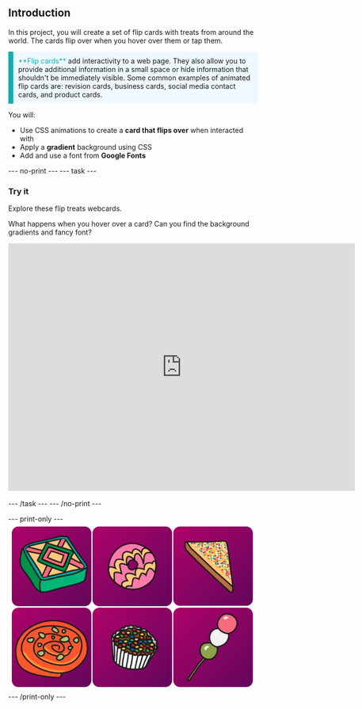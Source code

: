 ## Introduction

In this project, you will create a set of flip cards with treats from around the world. The cards flip over when you hover over them or tap them. 

<p style="border-left: solid; border-width:10px; border-color: #0faeb0; background-color: aliceblue; padding: 10px;">
<span style="color: #0faeb0">**Flip cards**</span> add interactivity to a web page. They also allow you to provide additional information in a small space or hide information that shouldn't be immediately visible. Some common examples of animated flip cards are: revision cards, business cards, social media contact cards, and product cards. 
</p>

You will:
+ Use CSS animations to create a **card that flips over** when interacted with
+ Apply a **gradient** background using CSS
+ Add and use a font from **Google Fonts**

--- no-print ---
--- task ---
### Try it

Explore these flip treats webcards. 

What happens when you hover over a card? Can you find the background gradients and fancy font?

<iframe src="https://trinket.io/embed/html/d32996ce0d?outputOnly=true" width="700" height="500" frameborder="0" marginwidth="0" marginheight="0" allowfullscreen></iframe>

--- /task ---
--- /no-print ---

--- print-only ---
![Completed project](images/showcase_static.png)
--- /print-only ---
